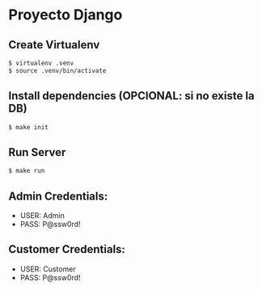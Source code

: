 # Proyecto Django

## Create Virtualenv
```sh
$ virtualenv .venv
$ source .venv/bin/activate
```

## Install dependencies (OPCIONAL: si no existe la DB)
```sh
$ make init
```

## Run Server
```sh
$ make run
```

## Admin Credentials:
  * USER: Admin
  * PASS: P@ssw0rd!


## Customer Credentials:
  * USER: Customer
  * PASS: P@ssw0rd!
